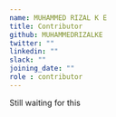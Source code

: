 ```yaml
---
name: MUHAMMED RIZAL K E
title: Contributor
github: MUHAMMEDRIZALKE
twitter: ""
linkedin: ""
slack: ""
joining_date: ""
role : contributor
---
```


Still waiting for this
